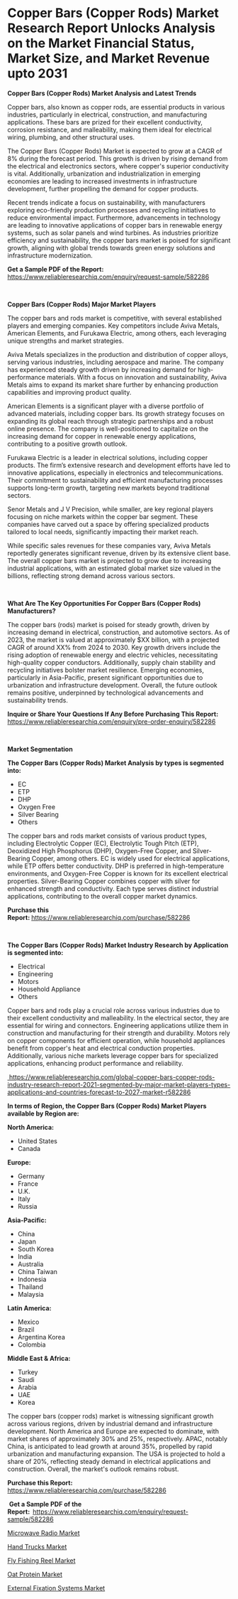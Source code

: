 <p><h1>Copper Bars (Copper Rods) Market Research Report Unlocks Analysis on the Market Financial Status, Market Size, and Market Revenue upto 2031</h1></p><p><strong>Copper Bars (Copper Rods) Market Analysis and Latest Trends</strong></p>
<p><p>Copper bars, also known as copper rods, are essential products in various industries, particularly in electrical, construction, and manufacturing applications. These bars are prized for their excellent conductivity, corrosion resistance, and malleability, making them ideal for electrical wiring, plumbing, and other structural uses. </p><p>The Copper Bars (Copper Rods) Market is expected to grow at a CAGR of 8% during the forecast period. This growth is driven by rising demand from the electrical and electronics sectors, where copper's superior conductivity is vital. Additionally, urbanization and industrialization in emerging economies are leading to increased investments in infrastructure development, further propelling the demand for copper products.</p><p>Recent trends indicate a focus on sustainability, with manufacturers exploring eco-friendly production processes and recycling initiatives to reduce environmental impact. Furthermore, advancements in technology are leading to innovative applications of copper bars in renewable energy systems, such as solar panels and wind turbines. As industries prioritize efficiency and sustainability, the copper bars market is poised for significant growth, aligning with global trends towards green energy solutions and infrastructure modernization.</p></p>
<p><strong>Get a Sample PDF of the Report:&nbsp;</strong> <a href="https://www.reliableresearchiq.com/enquiry/request-sample/582286?utm_campaign=1137&utm_medium=2&utm_source=Github&utm_content=ia&utm_term=16122024&utm_id=copper-bars-copper-rods">https://www.reliableresearchiq.com/enquiry/request-sample/582286</a></p>
<p>&nbsp;</p>
<p><strong>Copper Bars (Copper Rods) Major Market Players</strong></p>
<p><p>The copper bars and rods market is competitive, with several established players and emerging companies. Key competitors include Aviva Metals, American Elements, and Furukawa Electric, among others, each leveraging unique strengths and market strategies.</p><p>Aviva Metals specializes in the production and distribution of copper alloys, serving various industries, including aerospace and marine. The company has experienced steady growth driven by increasing demand for high-performance materials. With a focus on innovation and sustainability, Aviva Metals aims to expand its market share further by enhancing production capabilities and improving product quality.</p><p>American Elements is a significant player with a diverse portfolio of advanced materials, including copper bars. Its growth strategy focuses on expanding its global reach through strategic partnerships and a robust online presence. The company is well-positioned to capitalize on the increasing demand for copper in renewable energy applications, contributing to a positive growth outlook.</p><p>Furukawa Electric is a leader in electrical solutions, including copper products. The firm’s extensive research and development efforts have led to innovative applications, especially in electronics and telecommunications. Their commitment to sustainability and efficient manufacturing processes supports long-term growth, targeting new markets beyond traditional sectors.</p><p>Senor Metals and J V Precision, while smaller, are key regional players focusing on niche markets within the copper bar segment. These companies have carved out a space by offering specialized products tailored to local needs, significantly impacting their market reach.</p><p>While specific sales revenues for these companies vary, Aviva Metals reportedly generates significant revenue, driven by its extensive client base. The overall copper bars market is projected to grow due to increasing industrial applications, with an estimated global market size valued in the billions, reflecting strong demand across various sectors.</p></p>
<p>&nbsp;</p>
<p><strong>What Are The Key Opportunities For Copper Bars (Copper Rods) Manufacturers?</strong></p>
<p><p>The copper bars (rods) market is poised for steady growth, driven by increasing demand in electrical, construction, and automotive sectors. As of 2023, the market is valued at approximately $XX billion, with a projected CAGR of around XX% from 2024 to 2030. Key growth drivers include the rising adoption of renewable energy and electric vehicles, necessitating high-quality copper conductors. Additionally, supply chain stability and recycling initiatives bolster market resilience. Emerging economies, particularly in Asia-Pacific, present significant opportunities due to urbanization and infrastructure development. Overall, the future outlook remains positive, underpinned by technological advancements and sustainability trends.</p></p>
<p><strong>Inquire or Share Your Questions If Any Before Purchasing This Report:</strong> <a href="https://www.reliableresearchiq.com/enquiry/pre-order-enquiry/582286?utm_campaign=1137&utm_medium=2&utm_source=Github&utm_content=ia&utm_term=16122024&utm_id=copper-bars-copper-rods">https://www.reliableresearchiq.com/enquiry/pre-order-enquiry/582286</a></p>
<p>&nbsp;</p>
<p><strong>Market Segmentation</strong></p>
<p><strong>The Copper Bars (Copper Rods) Market Analysis by types is segmented into:</strong></p>
<p><ul><li>EC</li><li>ETP</li><li>DHP</li><li>Oxygen Free</li><li>Silver Bearing</li><li>Others</li></ul></p>
<p><p>The copper bars and rods market consists of various product types, including Electrolytic Copper (EC), Electrolytic Tough Pitch (ETP), Deoxidized High Phosphorus (DHP), Oxygen-Free Copper, and Silver-Bearing Copper, among others. EC is widely used for electrical applications, while ETP offers better conductivity. DHP is preferred in high-temperature environments, and Oxygen-Free Copper is known for its excellent electrical properties. Silver-Bearing Copper combines copper with silver for enhanced strength and conductivity. Each type serves distinct industrial applications, contributing to the overall copper market dynamics.</p></p>
<p><strong>Purchase this Report:&nbsp;</strong><a href="https://www.reliableresearchiq.com/purchase/582286?utm_campaign=1137&utm_medium=2&utm_source=Github&utm_content=ia&utm_term=16122024&utm_id=copper-bars-copper-rods">https://www.reliableresearchiq.com/purchase/582286</a></p>
<p>&nbsp;</p>
<p><strong>The Copper Bars (Copper Rods) Market Industry Research by Application is segmented into:</strong></p>
<p><ul><li>Electrical</li><li>Engineering</li><li>Motors</li><li>Household Appliance</li><li>Others</li></ul></p>
<p><p>Copper bars and rods play a crucial role across various industries due to their excellent conductivity and malleability. In the electrical sector, they are essential for wiring and connectors. Engineering applications utilize them in construction and manufacturing for their strength and durability. Motors rely on copper components for efficient operation, while household appliances benefit from copper's heat and electrical conduction properties. Additionally, various niche markets leverage copper bars for specialized applications, enhancing product performance and reliability.</p></p>
<p><a href="https://www.reliableresearchiq.com/global-copper-bars-copper-rods-industry-research-report-2021-segmented-by-major-market-players-types-applications-and-countries-forecast-to-2027-market-r582286?utm_campaign=1137&utm_medium=2&utm_source=Github&utm_content=ia&utm_term=16122024&utm_id=copper-bars-copper-rods">&nbsp;https://www.reliableresearchiq.com/global-copper-bars-copper-rods-industry-research-report-2021-segmented-by-major-market-players-types-applications-and-countries-forecast-to-2027-market-r582286</a></p>
<p><strong>In terms of Region, the Copper Bars (Copper Rods) Market Players available by Region are:</strong></p>
<p>
    <p> <strong> North America: </strong>
        <ul>
            <li>United States</li>
            <li>Canada</li>
        </ul>
        </p> 
    <p> <strong> Europe: </strong>
        <ul>
            <li>Germany</li>
            <li>France</li>
            <li>U.K.</li>
            <li>Italy</li>
            <li>Russia</li>
        </ul>
        </p> 
    <p> <strong> Asia-Pacific: </strong>
        <ul>
            <li>China</li>
            <li>Japan</li>
            <li>South Korea</li>
            <li>India</li>
            <li>Australia</li>
            <li>China Taiwan</li>
            <li>Indonesia</li>
            <li>Thailand</li>
            <li>Malaysia</li>
        </ul>
        </p> 
    <p> <strong> Latin America: </strong>
        <ul>
            <li>Mexico</li>
            <li>Brazil</li>
            <li>Argentina Korea</li>
            <li>Colombia</li>
        </ul>
        </p> 
    <p> <strong> Middle East & Africa: </strong>
        <ul>
            <li>Turkey</li>
            <li>Saudi</li>
            <li>Arabia</li>
            <li>UAE</li>
            <li>Korea</li>
        </ul>
    </p>
    </p>
<p><p>The copper bars (copper rods) market is witnessing significant growth across various regions, driven by industrial demand and infrastructure development. North America and Europe are expected to dominate, with market shares of approximately 30% and 25%, respectively. APAC, notably China, is anticipated to lead growth at around 35%, propelled by rapid urbanization and manufacturing expansion. The USA is projected to hold a share of 20%, reflecting steady demand in electrical applications and construction. Overall, the market's outlook remains robust.</p></p>
<p><strong>Purchase this Report: </strong><a href="https://www.reliableresearchiq.com/purchase/582286?utm_campaign=1137&utm_medium=2&utm_source=Github&utm_content=ia&utm_term=16122024&utm_id=copper-bars-copper-rods">https://www.reliableresearchiq.com/purchase/582286</a></p>
<p>&nbsp;<strong>Get a Sample PDF of the Report:&nbsp;&nbsp;</strong><a href="https://www.reliableresearchiq.com/enquiry/request-sample/582286?utm_campaign=1137&utm_medium=2&utm_source=Github&utm_content=ia&utm_term=16122024&utm_id=copper-bars-copper-rods">https://www.reliableresearchiq.com/enquiry/request-sample/582286</a></p>
<p><strong></strong></p>
<p><p><a href="https://www.linkedin.com/pulse/microwave-radio-market-study-forecasted-cagr-128-serving-trmge?utm_campaign=1137&utm_medium=2&utm_source=Github&utm_content=ia&utm_term=16122024&utm_id=copper-bars-copper-rods">Microwave Radio Market</a></p><p><a href="https://www.linkedin.com/pulse/hand-trucks-market-research-report-provides-comprehensive-rlbje?utm_campaign=1137&utm_medium=2&utm_source=Github&utm_content=ia&utm_term=16122024&utm_id=copper-bars-copper-rods">Hand Trucks Market</a></p><p><a href="https://www.linkedin.com/pulse/expanding-fly-fishing-reel-market-size-projected-cagr-144-3ojje?utm_campaign=1137&utm_medium=2&utm_source=Github&utm_content=ia&utm_term=16122024&utm_id=copper-bars-copper-rods">Fly Fishing Reel Market</a></p><p><a href="https://www.linkedin.com/pulse/revenue-forecast-oat-protein-market-projected-6-cagr-ej7xe?utm_campaign=1137&utm_medium=2&utm_source=Github&utm_content=ia&utm_term=16122024&utm_id=copper-bars-copper-rods">Oat Protein Market</a></p><p><a href="https://www.linkedin.com/pulse/exploring-117-growth-external-fixation-systems-market-2031-tl7be?utm_campaign=1137&utm_medium=2&utm_source=Github&utm_content=ia&utm_term=16122024&utm_id=copper-bars-copper-rods">External Fixation Systems Market</a></p></p>